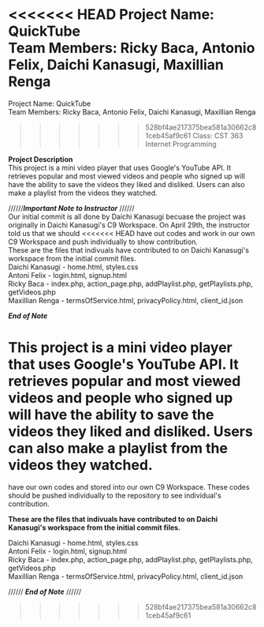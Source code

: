 <<<<<<< HEAD
Project Name: <b>QuickTube</b> <br>
Team Members: Ricky Baca, Antonio Felix, Daichi Kanasugi, Maxillian Renga <br> 
=======
Project Name: QuickTube <br>
Team Members: Ricky Baca, Antonio Felix, Daichi Kanasugi, Maxillian Renga <br>
>>>>>>> 528bf4ae217375bea581a30662c81ceb45af9c61
Class: CST 363 Internet Programming <br>

<b>Project Description</b><br>
This project is a mini video player that uses Google's YouTube API. It retrieves popular and most viewed videos
and people who signed up will have the ability to save the videos they liked and disliked. Users can also
make a playlist from the videos they watched. 

//////***Important Note to Instructor*** //////<br>
Our initial commit is all done by Daichi Kanasugi becuase the project was originally 
in Daichi Kanasugi's C9 Workspace. On April 29th, the instructor told us that we should
<<<<<<< HEAD
have out codes and work in our own C9 Workspace and push individually to show contribution. 
<br>
These are the files that indivuals have contributed to on Daichi Kanasugi's workspace from the 
initial commit files.
<br>
Daichi Kanasugi - home.html, styles.css <br>
Antoni Felix - login.html, signup.html <br>
Ricky Baca - index.php, action_page.php, addPlaylist.php, getPlaylists.php, getVideos.php <br>
Maxillian Renga - termsOfService.html, privacyPolicy.html, client_id.json <br>

***End of Note*** <br>

This project is a mini video player that uses Google's YouTube API. It retrieves popular and most viewed videos
and people who signed up will have the ability to save the videos they liked and disliked. Users can also
make a playlist from the videos they watched. 
=======
have our own codes and stored into our own C9 Workspace. These codes should be pushed
individually to the repository to see individual's contribution. 

<b>These are the files that indivuals have contributed to on Daichi Kanasugi's workspace from the 
initial commit files. </b>

Daichi Kanasugi - home.html, styles.css <br>
Antoni Felix - login.html, signup.html <br>
Ricky Baca - index.php, action_page.php, addPlaylist.php, getPlaylists.php, getVideos.php <br>
Maxillian Renga - termsOfService.html, privacyPolicy.html, client_id.json <br>

////// ***End of Note*** //////
>>>>>>> 528bf4ae217375bea581a30662c81ceb45af9c61

